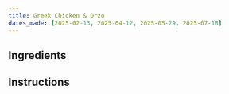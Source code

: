 ```yaml
---
title: Greek Chicken & Orzo
dates_made: [2025-02-13, 2025-04-12, 2025-05-29, 2025-07-18]
---
```


## Ingredients

## Instructions
